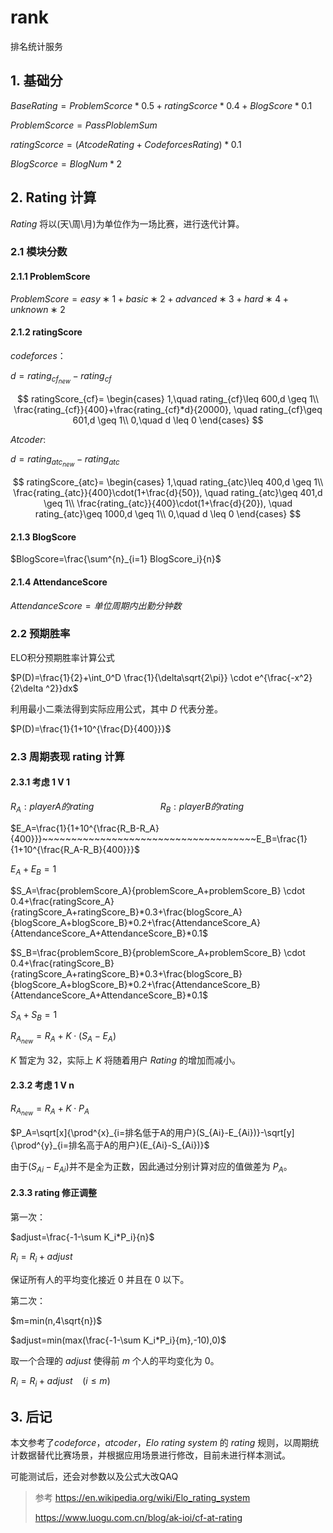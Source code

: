 # rank
排名统计服务



## 1. 基础分



$BaseRating =ProblemScorce*0.5+ratingScorce*0.4+BlogScore*0.1$

$ProblemScorce = PassPloblemSum$

$ratingScorce=(AtcodeRating+CodeforcesRating)*0.1$

$BlogScorce=BlogNum*2$



## 2. Rating 计算



$Rating$ 将以(天\周\月)为单位作为一场比赛，进行迭代计算。



### 2.1 模块分数
#### 2.1.1 ProblemScore
$ProblemScore=easy∗1+basic∗2+advanced∗3+hard∗4+unknown∗2$
#### 2.1.2 ratingScore
$codeforces ：$

$d=rating_{cf_{new}}-rating_{cf}$

$$
ratingScore_{cf}=
\begin{cases}
1,\quad rating_{cf}\leq 600,d \geq 1\\
\frac{rating_{cf}}{400}+\frac{rating_{cf}*d}{20000}, \quad rating_{cf}\geq 601,d \geq 1\\
0,\quad d \leq 0
\end{cases}
$$

$Atcoder:$

$d=rating_{atc_{new}}-rating_{atc}$

$$
ratingScore_{atc}=
\begin{cases}
1,\quad rating_{atc}\leq 400,d \geq 1\\
\frac{rating_{atc}}{400}\cdot(1+\frac{d}{50}), \quad rating_{atc}\geq 401,d \geq 1\\
\frac{rating_{atc}}{400}\cdot(1+\frac{d}{20}), \quad rating_{atc}\geq 1000,d \geq 1\\
0,\quad d \leq 0
\end{cases}
$$

#### 2.1.3 BlogScore
$BlogScore=\frac{\sum^{n}_{i=1} BlogScore_i}{n}$

#### 2.1.4 AttendanceScore
$AttendanceScore=单位周期内出勤分钟数$


### 2.2 预期胜率
ELO积分预期胜率计算公式

$P(D)=\frac{1}{2}+\int_0^D \frac{1}{\delta\sqrt{2\pi}} \cdot	 e^{\frac{-x^2}{2\delta ^2}}dx$

利用最小二乘法得到实际应用公式，其中 $D$ 代表分差。

$P(D)=\frac{1}{1+10^{\frac{D}{400}}}$

### 2.3 周期表现 rating 计算
#### 2.3.1 考虑 1 V 1
$R_A:player A 的 rating ~~~~~~~~~~~~~~~~~~~~~~~~~~~R_B:player B 的 rating$

$E_A=\frac{1}{1+10^{\frac{R_B-R_A}{400}}}~~~~~~~~~~~~~~~~~~~~~~~~~~~~~~~~~~~~~E_B=\frac{1}{1+10^{\frac{R_A-R_B}{400}}}$

$E_A+E_B=1$

$S_A=\frac{problemScore_A}{problemScore_A+problemScore_B} \cdot 0.4+\frac{ratingScore_A}{ratingScore_A+ratingScore_B}*0.3+\frac{blogScore_A}{blogScore_A+blogScore_B}*0.2+\frac{AttendanceScore_A}{AttendanceScore_A+AttendanceScore_B}*0.1$

$S_B=\frac{problemScore_B}{problemScore_A+problemScore_B} \cdot 0.4+\frac{ratingScore_B}{ratingScore_A+ratingScore_B}*0.3+\frac{blogScore_B}{blogScore_A+blogScore_B}*0.2+\frac{AttendanceScore_B}{AttendanceScore_A+AttendanceScore_B}*0.1$

$S_A+S_B=1$

$R_{A_{new}}=R_A+K \cdot (S_A -E_A)$

$K$ 暂定为 $32$，实际上 $K$ 将随着用户 $Rating$ 的增加而减小。


#### 2.3.2 考虑 1 V n
$R_{A_{new}}=R_A+K \cdot P_A$



$P_A=\sqrt[x]{\prod^{x}_{i=排名低于A的用户}(S_{Ai}-E_{Ai})}-\sqrt[y]{\prod^{y}_{i=排名高于A的用户}(E_{Ai}-S_{Ai})}$



由于$(S_{Ai}-E_{Ai})$并不是全为正数，因此通过分别计算对应的值做差为 $P_A$。

#### 2.3.3  rating 修正调整
第一次：

$adjust=\frac{-1-\sum K_i*P_i}{n}$

$R_i=R_i+adjust$

保证所有人的平均变化接近 0 并且在 0 以下。

第二次：

$m=min(n,4\sqrt{n})$


$adjust=min(max(\frac{-1-\sum K_i*P_i}{m},-10),0)$

取一个合理的 $adjust$ 使得前 $m$ 个人的平均变化为 0。


$R_i=R_i+adjust~~~~(i \leq m)$

## 3. 后记
本文参考了$codeforce，atcoder，Elo~rating~system$ 的 $rating$ 规则，以周期统计数据替代比赛场景，并根据应用场景进行修改，目前未进行样本测试。

可能测试后，还会对参数以及公式大改QAQ

> 参考
> https://en.wikipedia.org/wiki/Elo_rating_system
>
> https://www.luogu.com.cn/blog/ak-ioi/cf-at-rating